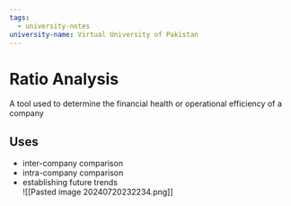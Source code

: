 ```yaml
---
tags:
  - university-notes
university-name: Virtual University of Pakistan
---
```


# Ratio Analysis
A tool used to determine the financial health or operational efficiency of a company

## Uses
- inter-company comparison
- intra-company comparison
- establishing future trends  
![[Pasted image 20240720232234.png]]
